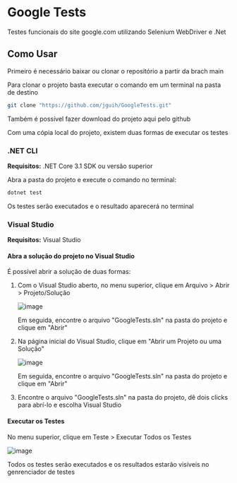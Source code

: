 # Google Tests
Testes funcionais do site google.com utilizando Selenium WebDriver e .Net

## Como Usar

Primeiro é necessário baixar ou clonar o repositório a partir da brach main

Para clonar o projeto basta executar o comando em um terminal na pasta de destino

```bash
git clone "https://github.com/jguih/GoogleTests.git"
```

Também é possível fazer download do projeto aqui pelo github

Com uma cópia local do projeto, existem duas formas de executar os testes

### .NET CLI

<strong>Requisitos:</strong> .NET Core 3.1 SDK ou versão superior

Abra a pasta do projeto e execute o comando no terminal:

```bash
dotnet test
```

Os testes serão executados e o resultado aparecerá no terminal

### Visual Studio

<strong>Requisitos:</strong> Visual Studio

#### Abra a solução do projeto no Visual Studio

É possível abrir a solução de duas formas:

1. Com o Visual Studio aberto, no menu superior, clique em Arquivo > Abrir > Projeto/Solução

   ![image](https://user-images.githubusercontent.com/62079543/210150110-d75e24bf-7764-4cb3-a702-5524f931c4da.png)
   
   Em seguida, encontre o arquivo "GoogleTests.sln" na pasta do projeto e clique em "Abrir"

2. Na página inicial do Visual Studio, clique em "Abrir um Projeto ou uma Solução"

   ![image](https://user-images.githubusercontent.com/62079543/210150152-f068c361-4659-48a8-b801-a7dd423026ec.png)

   Em seguida, encontre o arquivo "GoogleTests.sln" na pasta do projeto e clique em "Abrir"
   
3. Encontre o arquivo "GoogleTests.sln" na pasta do projeto, dê dois clicks para abrí-lo e escolha Visual Studio

#### Executar os Testes

No menu superior, clique em Teste > Executar Todos os Testes

![image](https://user-images.githubusercontent.com/62079543/210149872-a676213a-c1a4-4fc9-99b0-83280766fdc1.png)

Todos os testes serão executados e os resultados estarão visíveis no genrenciador de testes
